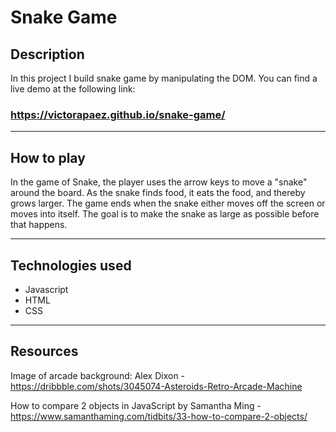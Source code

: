 # Snake Game

## Description

In this project I build snake game by manipulating the DOM.
You can find a live demo at the following link:

### https://victorapaez.github.io/snake-game/

---

## How to play

In the game of Snake, the player uses the arrow keys to move a "snake" around the board. As the snake finds food, it eats the food, and thereby grows larger. The game ends when the snake either moves off the screen or moves into itself. The goal is to make the snake as large as possible before that happens.

---

## Technologies used

- Javascript
- HTML
- CSS

---

## Resources

Image of arcade background:
Alex Dixon - https://dribbble.com/shots/3045074-Asteroids-Retro-Arcade-Machine

How to compare 2 objects in JavaScript by Samantha Ming - https://www.samanthaming.com/tidbits/33-how-to-compare-2-objects/
